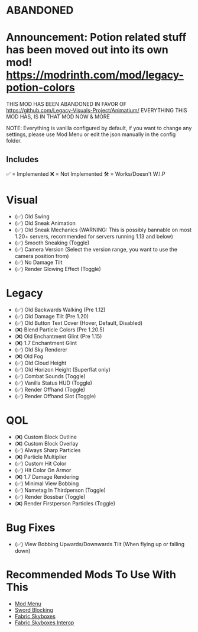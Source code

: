 # ABANDONED

# Announcement: Potion related stuff has been moved out into its own mod! https://modrinth.com/mod/legacy-potion-colors

THIS MOD HAS BEEN ABANDONED IN FAVOR OF https://github.com/Legacy-Visuals-Project/Animatium/
EVERYTHING THIS MOD HAS, IS IN THAT MOD NOW & MORE

NOTE: Everything is vanilla configured by default, if you want to change any settings, please use Mod Menu or edit the json manually in the config folder.

## Includes
✅ = Implemented
❌ = Not Implemented
🛠️ = Works/Doesn't W.I.P

# Visual
- (✅) Old Swing
- (✅) Old Sneak Animation
- (✅) Old Sneak Mechanics (WARNING: This is possibly bannable on most 1.20+ servers, recommended for servers running 1.13 and below)
- (✅) Smooth Sneaking (Toggle)
- (✅) Camera Version (Select the version range, you want to use the camera position from)
- (✅) No Damage Tilt
- (✅) Render Glowing Effect (Toggle)
#

# Legacy
- (✅) Old Backwards Walking (Pre 1.12)
- (✅) Old Damage Tilt (Pre 1.20)
- (✅) Old Button Text Cover (Hover, Default, Disabled)
- (❌) Blend Particle Colors (Pre 1.20.5)
- (❌) Old Enchantment Glint (Pre 1.15)
- (❌) 1.7 Enchantment Glint
- (✅) Old Sky Renderer
- (❌) Old Fog
- (✅) Old Cloud Height
- (✅) Old Horizon Height (Superflat only)
- (✅) Combat Sounds (Toggle)
- (✅) Vanilla Status HUD (Toggle)
- (✅) Render Offhand (Toggle)
- (✅) Render Offhand Slot (Toggle)
#

# QOL
- (❌) Custom Block Outline 
- (❌) Custom Block Overlay
- (✅) Always Sharp Particles
- (❌) Particle Multiplier
- (✅) Custom Hit Color 
- (✅) Hit Color On Armor
- (❌) 1.7 Damage Rendering
- (✅) Minimal View Bobbing
- (✅) Nametag In Thirdperson (Toggle)
- (✅) Render Bossbar (Toggle)
- (❌) Render Firstperson Particles (Toggle)
#

# Bug Fixes
- (✅) View Bobbing Upwards/Downwards Tilt (When flying up or falling down)
#

# Recommended Mods To Use With This
- [Mod Menu](https://modrinth.com/mod/modmenu/)
- [Sword Blocking](https://modrinth.com/mod/sword-blocking/)
- [Fabric Skyboxes](https://modrinth.com/mod/fabricskyboxes)
- [Fabric Skyboxes Interop](https://modrinth.com/mod/fabricskyboxes-interop)

